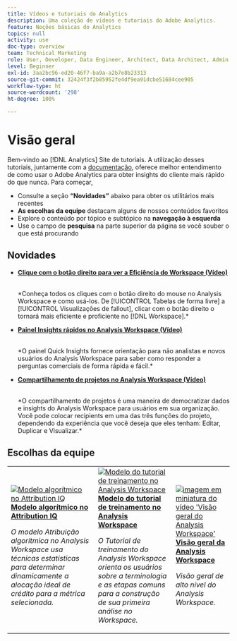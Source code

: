 ```yaml
---
title: Vídeos e tutoriais do Analytics
description: Uma coleção de vídeos e tutoriais do Adobe Analytics.
feature: Noções básicas do Analytics
topics: null
activity: use
doc-type: overview
team: Technical Marketing
role: User, Developer, Data Engineer, Architect, Data Architect, Admin, Leader
level: Beginner
exl-id: 3aa2bc96-ed20-46f7-ba9a-a2b7e8b23313
source-git-commit: 32424f3f2b05952fe4df9ea91dcbe51684cee905
workflow-type: ht
source-wordcount: '298'
ht-degree: 100%

---
```


# Visão geral

Bem-vindo ao [!DNL Analytics] Site de tutoriais.  A utilização desses tutoriais, juntamente com a [documentação](https://docs.adobe.com/content/help/pt-BR/analytics/landing/home.html), oferece melhor entendimento de como usar o Adobe Analytics para obter insights do cliente mais rápido do que nunca.  Para começar,
* Consulte a seção **“Novidades”** abaixo para obter os utilitários mais recentes
* **As escolhas da equipe** destacam alguns de nossos conteúdos favoritos
* Explore o conteúdo por tópico e subtópico na **navegação à esquerda**
* Use o campo de **pesquisa** na parte superior da página se você souber o que está procurando

## Novidades

* **[Clique com o botão direito para ver a Eficiência do Workspace (Vídeo)](analysis-workspace/navigating-workspace-projects/right-click-for-workspace-efficiency.md)**

   <br>
   *Conheça todos os cliques com o botão direito do mouse no Analysis Workspace e como usá-los. De [!UICONTROL Tabelas de forma livre] a [!UICONTROL Visualizações de fallout], clicar com o botão direito o tornará mais eficiente e proficiente no [!DNL Workspace].*

* **[Painel Insights rápidos no Analysis Workspace (Vídeo)](analysis-workspace/using-panels/quick-insights-panel-in-analysis-workspace.md)**

   <br>
   *O painel Quick Insights fornece orientação para não analistas e novos usuários do Analysis Workspace para saber como responder a perguntas comerciais de forma rápida e fácil.*

* **[Compartilhamento de projetos no Analysis Workspace (Vídeo)](analysis-workspace/curate-and-share-projects/project-sharing-in-analysis-workspace.md)**

   <br>
   *O compartilhamento de projetos é uma maneira de democratizar dados e insights do Analysis Workspace para usuários em sua organização. Você pode colocar recipients em uma das três funções do projeto, dependendo da experiência que você deseja que eles tenham: Editar, Duplicar e Visualizar.*

## Escolhas da equipe

<table>
<tr>
  <td>
    <a href="analysis-workspace/attribution-iq/algorithmic-model-in-attribution-iq.md">
      <img alt="Modelo algorítmico no Attribution IQ" src="assets/36205.jpg" />
    </a>
    <div>
      <a href="analysis-workspace/attribution-iq/algorithmic-model-in-attribution-iq.md">
    <strong>Modelo algorítmico no Attribution IQ</strong>
    </a>
    </div>
    <p>
    <em>O modelo Atribuição algorítmica no Analysis Workspace usa técnicas estatísticas para determinar dinamicamente a alocação ideal de crédito para a métrica selecionada.</em>
    <p>
  </td>
   <td>
    <a href="analysis-workspace/navigating-workspace-projects/training-tutorial-template-in-analysis-workspace.md">
      <img alt="Modelo do tutorial de treinamento no Analysis Workspace" src="assets/33773.jpg" />
    </a>
    <div>
      <a href="analysis-workspace/navigating-workspace-projects/training-tutorial-template-in-analysis-workspace.md">
    <strong>Modelo do tutorial de treinamento no Analysis Workspace</strong>
    </a>
    </div>
    <p>
    <em>O Tutorial de treinamento do Analysis Workspace orienta os usuários sobre a terminologia e as etapas comuns para a construção de sua primeira análise no Workspace.</em>
    <p>
  </td>
  <td>
    <a href="analysis-workspace/analysis-workspace-basics/analysis-workspace-overview.md">
      <img alt="imagem em miniatura do vídeo 'Visão geral do Analysis Workspace'" src="assets/thumb_analysis-workspace-overview.png" />
    </a>
    <div>
      <a href="analysis-workspace/analysis-workspace-basics/analysis-workspace-overview.md">
    <strong>Visão geral da Analysis Workspace</strong>
    </a>
    </div>
    <p>
    <em>Visão geral de alto nível do Analysis Workspace.</em>
    <p>
  </td>
</tr>
</table>
